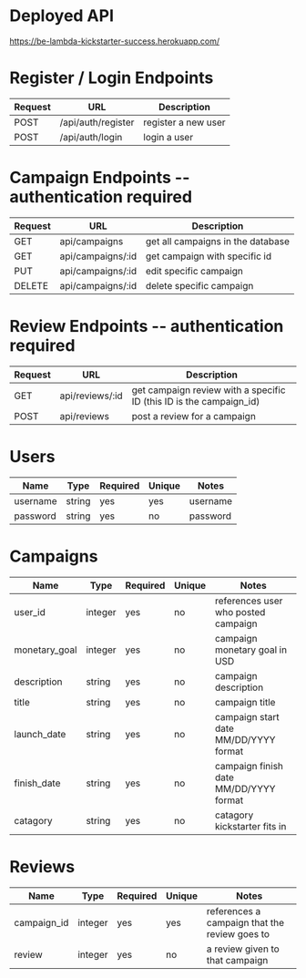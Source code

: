 # Deployed API
https://be-lambda-kickstarter-success.herokuapp.com/

# Register / Login Endpoints
| Request | URL | Description |
| ------- | --- | ----------- |
| POST | /api/auth/register | register a new user |
| POST | /api/auth/login | login a user |

# Campaign Endpoints -- authentication required
| Request | URL | Description |
| ------- | --- | ----------- |
| GET | api/campaigns | get all campaigns in the database |
| GET | api/campaigns/:id | get campaign with specific id |
| PUT | api/campaigns/:id | edit specific campaign |
| DELETE | api/campaigns/:id | delete specific campaign |

# Review Endpoints -- authentication required
| Request | URL | Description |
| ------- | --- | ----------- |
| GET | api/reviews/:id | get campaign review with a specific ID (this ID is the campaign_id) |
| POST | api/reviews | post a review for a campaign |

# Users
| Name | Type | Required | Unique | Notes |
| ---- | ---- | -------- | ------ | ----- |
| username | string | yes | yes | username |
| password | string | yes | no | password |

# Campaigns
| Name | Type | Required | Unique | Notes |
| ---- | ---- | -------- | ------ | ----- |
| user_id | integer | yes | no | references user who posted campaign |
| monetary_goal | integer | yes | no | campaign monetary goal in USD |
| description | string | yes | no | campaign description |
| title | string | yes | no | campaign title |
| launch_date | string | yes | no | campaign start date MM/DD/YYYY format |
| finish_date | string | yes | no | campaign finish date MM/DD/YYYY format |
| catagory | string | yes | no | catagory kickstarter fits in |

# Reviews
| Name | Type | Required | Unique | Notes |
| ---- | ---- | -------- | ------ | ----- |
| campaign_id | integer | yes | yes | references a campaign that the review goes to |
| review | integer | yes | no | a review given to that campaign |
